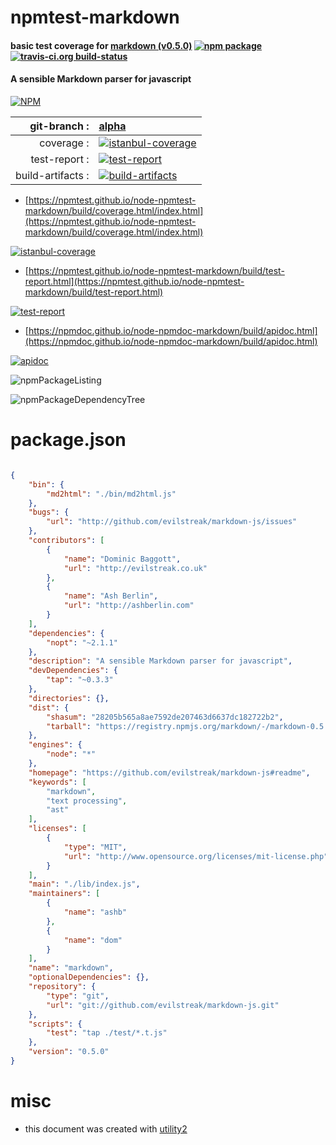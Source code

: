 # npmtest-markdown

#### basic test coverage for  [markdown (v0.5.0)](https://github.com/evilstreak/markdown-js#readme)  [![npm package](https://img.shields.io/npm/v/npmtest-markdown.svg?style=flat-square)](https://www.npmjs.org/package/npmtest-markdown) [![travis-ci.org build-status](https://api.travis-ci.org/npmtest/node-npmtest-markdown.svg)](https://travis-ci.org/npmtest/node-npmtest-markdown)

#### A sensible Markdown parser for javascript

[![NPM](https://nodei.co/npm/markdown.png?downloads=true&downloadRank=true&stars=true)](https://www.npmjs.com/package/markdown)

| git-branch : | [alpha](https://github.com/npmtest/node-npmtest-markdown/tree/alpha)|
|--:|:--|
| coverage : | [![istanbul-coverage](https://npmtest.github.io/node-npmtest-markdown/build/coverage.badge.svg)](https://npmtest.github.io/node-npmtest-markdown/build/coverage.html/index.html)|
| test-report : | [![test-report](https://npmtest.github.io/node-npmtest-markdown/build/test-report.badge.svg)](https://npmtest.github.io/node-npmtest-markdown/build/test-report.html)|
| build-artifacts : | [![build-artifacts](https://npmtest.github.io/node-npmtest-markdown/glyphicons_144_folder_open.png)](https://github.com/npmtest/node-npmtest-markdown/tree/gh-pages/build)|

- [https://npmtest.github.io/node-npmtest-markdown/build/coverage.html/index.html](https://npmtest.github.io/node-npmtest-markdown/build/coverage.html/index.html)

[![istanbul-coverage](https://npmtest.github.io/node-npmtest-markdown/build/screenCapture.buildCi.browser.%252Ftmp%252Fbuild%252Fcoverage.lib.html.png)](https://npmtest.github.io/node-npmtest-markdown/build/coverage.html/index.html)

- [https://npmtest.github.io/node-npmtest-markdown/build/test-report.html](https://npmtest.github.io/node-npmtest-markdown/build/test-report.html)

[![test-report](https://npmtest.github.io/node-npmtest-markdown/build/screenCapture.buildCi.browser.%252Ftmp%252Fbuild%252Ftest-report.html.png)](https://npmtest.github.io/node-npmtest-markdown/build/test-report.html)

- [https://npmdoc.github.io/node-npmdoc-markdown/build/apidoc.html](https://npmdoc.github.io/node-npmdoc-markdown/build/apidoc.html)

[![apidoc](https://npmdoc.github.io/node-npmdoc-markdown/build/screenCapture.buildCi.browser.%252Ftmp%252Fbuild%252Fapidoc.html.png)](https://npmdoc.github.io/node-npmdoc-markdown/build/apidoc.html)

![npmPackageListing](https://npmtest.github.io/node-npmtest-markdown/build/screenCapture.npmPackageListing.svg)

![npmPackageDependencyTree](https://npmtest.github.io/node-npmtest-markdown/build/screenCapture.npmPackageDependencyTree.svg)



# package.json

```json

{
    "bin": {
        "md2html": "./bin/md2html.js"
    },
    "bugs": {
        "url": "http://github.com/evilstreak/markdown-js/issues"
    },
    "contributors": [
        {
            "name": "Dominic Baggott",
            "url": "http://evilstreak.co.uk"
        },
        {
            "name": "Ash Berlin",
            "url": "http://ashberlin.com"
        }
    ],
    "dependencies": {
        "nopt": "~2.1.1"
    },
    "description": "A sensible Markdown parser for javascript",
    "devDependencies": {
        "tap": "~0.3.3"
    },
    "directories": {},
    "dist": {
        "shasum": "28205b565a8ae7592de207463d6637dc182722b2",
        "tarball": "https://registry.npmjs.org/markdown/-/markdown-0.5.0.tgz"
    },
    "engines": {
        "node": "*"
    },
    "homepage": "https://github.com/evilstreak/markdown-js#readme",
    "keywords": [
        "markdown",
        "text processing",
        "ast"
    ],
    "licenses": [
        {
            "type": "MIT",
            "url": "http://www.opensource.org/licenses/mit-license.php"
        }
    ],
    "main": "./lib/index.js",
    "maintainers": [
        {
            "name": "ashb"
        },
        {
            "name": "dom"
        }
    ],
    "name": "markdown",
    "optionalDependencies": {},
    "repository": {
        "type": "git",
        "url": "git://github.com/evilstreak/markdown-js.git"
    },
    "scripts": {
        "test": "tap ./test/*.t.js"
    },
    "version": "0.5.0"
}
```



# misc
- this document was created with [utility2](https://github.com/kaizhu256/node-utility2)
